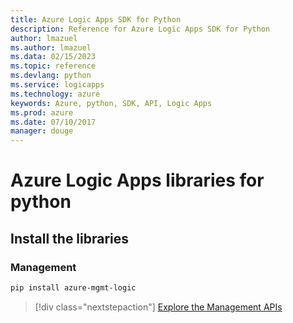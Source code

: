 ```yaml
---
title: Azure Logic Apps SDK for Python
description: Reference for Azure Logic Apps SDK for Python
author: lmazuel
ms.author: lmazuel
ms.data: 02/15/2023
ms.topic: reference
ms.devlang: python
ms.service: logicapps
ms.technology: azure
keywords: Azure, python, SDK, API, Logic Apps
ms.prod: azure
ms.date: 07/10/2017
manager: douge
---
```

# Azure Logic Apps libraries for python

## Install the libraries


### Management

```bash
pip install azure-mgmt-logic
```
> [!div class="nextstepaction"]
> [Explore the Management APIs](/python/api/overview/azure/logicapps/management)